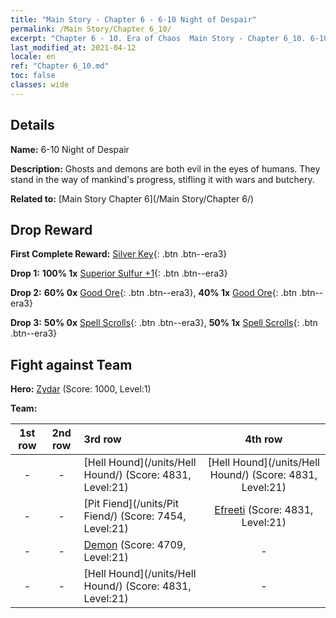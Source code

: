 ```yaml
---
title: "Main Story - Chapter 6 - 6-10 Night of Despair"
permalink: /Main Story/Chapter 6_10/
excerpt: "Chapter 6 - 10. Era of Chaos  Main Story - Chapter 6_10. 6-10 Night of Despair"
last_modified_at: 2021-04-12
locale: en
ref: "Chapter 6_10.md"
toc: false
classes: wide
---
```


## Details

 **Name:** 6-10 Night of Despair

 **Description:** Ghosts and demons are both evil in the eyes of humans. They stand in the way of mankind's progress, stifling it with wars and butchery.

 **Related to:** [Main Story Chapter 6](/Main Story/Chapter 6/)

## Drop Reward

 **First Complete Reward:** [Silver Key](/Items/con_693/){: .btn .btn--era3}

 **Drop 1:** **100% 1x** [Superior Sulfur +1](/Items/mat_22/){: .btn .btn--era3}

 **Drop 2:** **60% 0x** [Good Ore](/Items/mat_12/){: .btn .btn--era3}, **40% 1x** [Good Ore](/Items/mat_12/){: .btn .btn--era3}

 **Drop 3:** **50% 0x** [Spell Scrolls](/Items/con_694/){: .btn .btn--era3}, **50% 1x** [Spell Scrolls](/Items/con_694/){: .btn .btn--era3}


## Fight against Team
 **Hero:** [Zydar](/heroes/Zydar/) (Score: 1000, Level:1)

 **Team:**


  | 1st row | 2nd row | 3rd row | 4th row |
  |:----:|:----:|:----|:----:|
  | - | - | [Hell Hound](/units/Hell Hound/) (Score: 4831, Level:21)  | [Hell Hound](/units/Hell Hound/) (Score: 4831, Level:21)  |
  | - | - | [Pit Fiend](/units/Pit Fiend/) (Score: 7454, Level:21)  | [Efreeti](/units/Efreeti/) (Score: 4831, Level:21)  |
  | - | - | [Demon](/units/Demon/) (Score: 4709, Level:21)  | - |
  | - | - | [Hell Hound](/units/Hell Hound/) (Score: 4831, Level:21)  | - |


